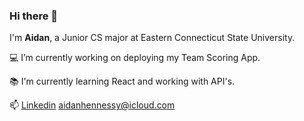### Hi there 👋

I'm **Aidan**, a Junior CS major at Eastern Connecticut State University.

💻 I’m currently working on deploying my Team Scoring App.

📚 I'm currently learning React and working with API's.

📫 [Linkedin](//www.linkedin.com/in/aidan-hennessy) [aidanhennessy@icloud.com](//aidanhennessy@icloud.com)

<!--
**aidanhenn/aidanhenn** is a ✨ _special_ ✨ repository because its `README.md` (this file) appears on your GitHub profile.

Here are some ideas to get you started:

- 🔭 I’m currently working on ...
- 🌱 I’m currently learning ...
- 👯 I’m looking to collaborate on ...
- 🤔 I’m looking for help with ...
- 💬 Ask me about ...
- 📫 How to reach me: ...
- 😄 Pronouns: ...
- ⚡ Fun fact: ...
-->

